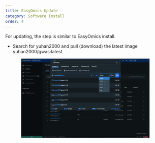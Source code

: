 ```yaml
---
title: EasyOmics Update
category: Software Install
order: 4
---
```


For updating, the step is similar to EasyOmics install.
- Search for yuhan2000 and pull (download) the latest image yuhan2000/gwas:latest

<div align=center><img src="../../figures/image-13.png" width="80%" /></div>